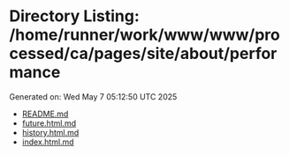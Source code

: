 # Directory Listing: /home/runner/work/www/www/processed/ca/pages/site/about/performance
Generated on: Wed May  7 05:12:50 UTC 2025

- [README.md](README.md)
- [future.html.md](future.html.md)
- [history.html.md](history.html.md)
- [index.html.md](index.html.md)
